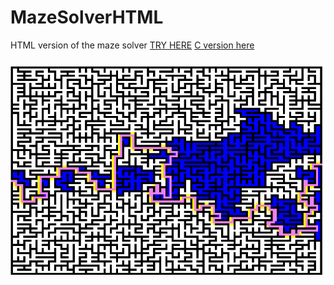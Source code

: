# MazeSolverHTML
 HTML version of the maze solver
 <a href="http://152.228.139.203/Game/mazeSolver/index.html" target="_blank">TRY HERE</a>
 <a href="https://github.com/MiloAnton/maze" target="_blank">C version here </a>

 ###
 ![Screenshot](img.PNG)

